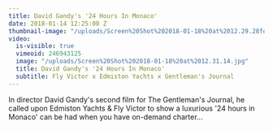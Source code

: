 ```yaml
---
title: David Gandy's '24 Hours In Monaco'
date: 2018-01-14 12:25:00 Z
thumbnail-image: "/uploads/Screen%20Shot%202018-01-18%20at%2012.29.28fdsd.jpg"
video:
  is-visible: true
  vimeoid: 246943125
  image: "/uploads/Screen%20Shot%202018-01-18%20at%2012.31.14.jpg"
  title: David Gandy's '24 Hours In Monaco'
  subtitle: Fly Victor x Edmiston Yachts x Gentleman's Journal
---
```


In director David Gandy's second film for The Gentleman's Journal, he called upon Edmiston Yachts & Fly Victor to show a luxurious '24 hours in Monaco' can be had when you have on-demand charter...


